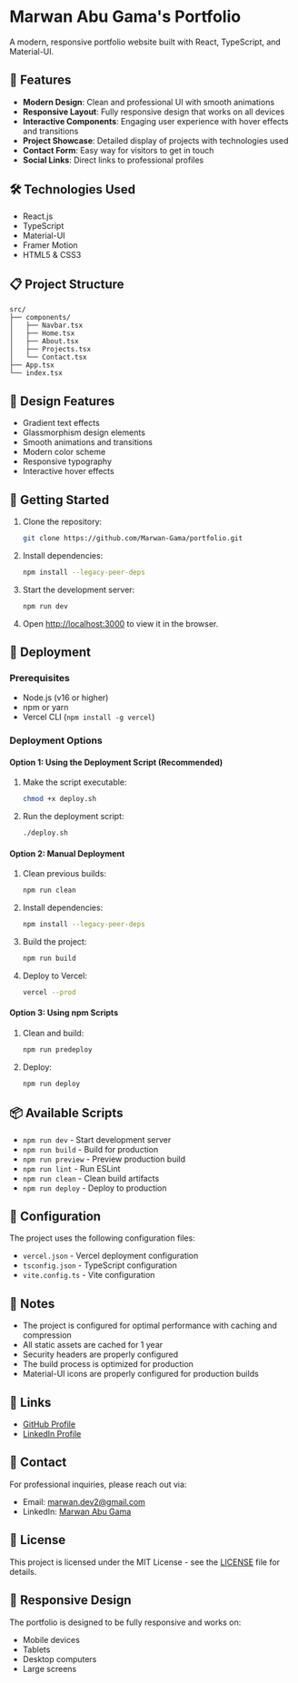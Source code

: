 # Marwan Abu Gama's Portfolio

A modern, responsive portfolio website built with React, TypeScript, and Material-UI.

## 🚀 Features

- **Modern Design**: Clean and professional UI with smooth animations
- **Responsive Layout**: Fully responsive design that works on all devices
- **Interactive Components**: Engaging user experience with hover effects and transitions
- **Project Showcase**: Detailed display of projects with technologies used
- **Contact Form**: Easy way for visitors to get in touch
- **Social Links**: Direct links to professional profiles

## 🛠️ Technologies Used

- React.js
- TypeScript
- Material-UI
- Framer Motion
- HTML5 & CSS3

## 📋 Project Structure

```
src/
├── components/
│   ├── Navbar.tsx
│   ├── Home.tsx
│   ├── About.tsx
│   ├── Projects.tsx
│   └── Contact.tsx
├── App.tsx
└── index.tsx
```

## 🎨 Design Features

- Gradient text effects
- Glassmorphism design elements
- Smooth animations and transitions
- Modern color scheme
- Responsive typography
- Interactive hover effects

## 🚀 Getting Started

1. Clone the repository:

   ```bash
   git clone https://github.com/Marwan-Gama/portfolio.git
   ```

2. Install dependencies:

   ```bash
   npm install --legacy-peer-deps
   ```

3. Start the development server:

   ```bash
   npm run dev
   ```

4. Open [http://localhost:3000](http://localhost:3000) to view it in the browser.

## 🚀 Deployment

### Prerequisites

- Node.js (v16 or higher)
- npm or yarn
- Vercel CLI (`npm install -g vercel`)

### Deployment Options

#### Option 1: Using the Deployment Script (Recommended)

1. Make the script executable:
   ```bash
   chmod +x deploy.sh
   ```
2. Run the deployment script:
   ```bash
   ./deploy.sh
   ```

#### Option 2: Manual Deployment

1. Clean previous builds:
   ```bash
   npm run clean
   ```
2. Install dependencies:
   ```bash
   npm install --legacy-peer-deps
   ```
3. Build the project:
   ```bash
   npm run build
   ```
4. Deploy to Vercel:
   ```bash
   vercel --prod
   ```

#### Option 3: Using npm Scripts

1. Clean and build:
   ```bash
   npm run predeploy
   ```
2. Deploy:
   ```bash
   npm run deploy
   ```

## 📦 Available Scripts

- `npm run dev` - Start development server
- `npm run build` - Build for production
- `npm run preview` - Preview production build
- `npm run lint` - Run ESLint
- `npm run clean` - Clean build artifacts
- `npm run deploy` - Deploy to production

## 🔧 Configuration

The project uses the following configuration files:

- `vercel.json` - Vercel deployment configuration
- `tsconfig.json` - TypeScript configuration
- `vite.config.ts` - Vite configuration

## 📝 Notes

- The project is configured for optimal performance with caching and compression
- All static assets are cached for 1 year
- Security headers are properly configured
- The build process is optimized for production
- Material-UI icons are properly configured for production builds

## 🔗 Links

- [GitHub Profile](https://github.com/Marwan-Gama)
- [LinkedIn Profile](https://www.linkedin.com/in/marwan-gama/)

## 📧 Contact

For professional inquiries, please reach out via:

- Email: marwan.dev2@gmail.com
- LinkedIn: [Marwan Abu Gama](https://www.linkedin.com/in/marwan-gama/)

## 📄 License

This project is licensed under the MIT License - see the [LICENSE](LICENSE) file for details.

## 📱 Responsive Design

The portfolio is designed to be fully responsive and works on:

- Mobile devices
- Tablets
- Desktop computers
- Large screens
